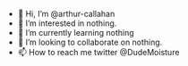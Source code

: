 - 👋 Hi, I’m @arthur-callahan
- 👀 I’m interested in nothing.
- 🌱 I’m currently learning nothing
- 💞️ I’m looking to collaborate on nothing.
- 📫 How to reach me twitter @DudeMoisture

